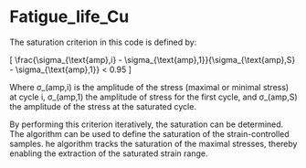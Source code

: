 # Fatigue_life_Cu
 
The saturation criterion in this code is defined by: 

\[
\frac{\sigma_{\text{amp},i} - \sigma_{\text{amp},1}}{\sigma_{\text{amp},S} - \sigma_{\text{amp},1}} < 0.95
\]

Where σ_(amp,i) is the amplitude of the stress (maximal or minimal stress) at cycle i, σ_(amp,1) the amplitude of stress for the first cycle, and σ_(amp,S) the amplitude of the stress at the saturated cycle.

By performing this criterion iteratively, the saturation can be determined.
The algorithm can be used to define the saturation of the strain-controlled samples.
he algorithm tracks the saturation of the maximal stresses, thereby enabling the extraction of the saturated strain range.
